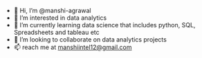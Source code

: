- 👋 Hi, I’m @manshi-agrawal
- 👀 I’m interested in data analytics
- 🌱 I’m currently learning data science that includes python, SQL, Spreadsheets and tableau etc
- 💞️ I’m looking to collaborate on data analytics projects 
- 📫 reach me at manshiintel12@gmail.com

<!---
manshi-agrawal/manshi-agrawal is a ✨ special ✨ repository because its `README.md` (this file) appears on your GitHub profile.
You can click the Preview link to take a look at your changes.
--->

